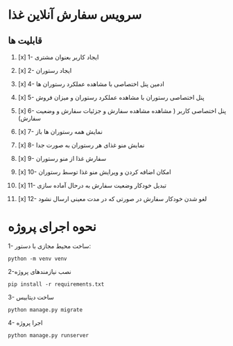 # **سرویس سفارش آنلاین غذا**

## **قابلیت ها**

1. [x] 1- ایجاد کاربر بعنوان مشتری

3. [x] 2- ایجاد رستوران

5. [x] 4- ادمین پنل اختصاصی با مشاهده عملکرد رستوران ها

7. [x] 5- پنل اختصاصی رستوران با مشاهده عملکرد رستوران و میزان فروش

9. [x] 6- پنل اختصاصی کاربر ( مشاهده مشاهده سفارش و جزئیات سفارش و وضعیت سفارش)

11. [x] 7- نمایش همه رستوران ها باز

13. [x] 8- نمایش منو غذای هر رستوران به صورت جدا
 
15. [x] 9- سفارش غذا از منو رستوران

17. [x] 10- امکان اضافه کردن و ویرایش منو غذا توسط رستوران

19. [x] 11- تبدیل خودکار وضعیت سفارش به درحال آماده سازی
 
21. [x] 12- لغو شدن خودکار سفارش در صورتی که در مدت معینی ارسال نشود



# نحوه اجرای پروژه

1- ساخت محیط مجازی با دستور:

`python -m venv venv`

2-نصب نیازمندهای پروژه

`pip install -r requirements.txt`

3- ساخت دیتابیس

`python manage.py migrate`

4- اجرا پروژه

`python manage.py runserver`
